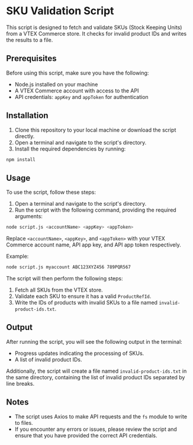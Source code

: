 # SKU Validation Script

This script is designed to fetch and validate SKUs (Stock Keeping Units) from a VTEX Commerce store. It checks for invalid product IDs and writes the results to a file.

## Prerequisites

Before using this script, make sure you have the following:

- Node.js installed on your machine
- A VTEX Commerce account with access to the API
- API credentials: `appKey` and `appToken` for authentication

## Installation

1. Clone this repository to your local machine or download the script directly.
2. Open a terminal and navigate to the script's directory.
3. Install the required dependencies by running:

```bash
npm install
```

## Usage

To use the script, follow these steps:

1. Open a terminal and navigate to the script's directory.
2. Run the script with the following command, providing the required arguments:

```bash
node script.js <accountName> <appKey> <appToken>
```

Replace `<accountName>`, `<appKey>`, and `<appToken>` with your VTEX Commerce account name, API app key, and API app token respectively.

Example:

```bash
node script.js myaccount ABC123XYZ456 789PQR567
```

The script will then perform the following steps:

1. Fetch all SKUs from the VTEX store.
2. Validate each SKU to ensure it has a valid `ProductRefId`.
3. Write the IDs of products with invalid SKUs to a file named `invalid-product-ids.txt`.

## Output

After running the script, you will see the following output in the terminal:

- Progress updates indicating the processing of SKUs.
- A list of invalid product IDs.

Additionally, the script will create a file named `invalid-product-ids.txt` in the same directory, containing the list of invalid product IDs separated by line breaks.

## Notes

- The script uses Axios to make API requests and the `fs` module to write to files.
- If you encounter any errors or issues, please review the script and ensure that you have provided the correct API credentials.
